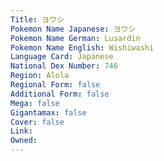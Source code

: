 ```yaml
---
﻿Title: ヨワシ
Pokemon Name Japanese: ヨワシ
Pokemon Name German: Lusardin
Pokemon Name English: Wishiwashi
Language Card: Japanese
National Dex Number: 746
Region: Alola
Regional Form: false
Additional Form: false
Mega: false
Gigantamax: false
Cover: false
Link: 
Owned: 
---
```

